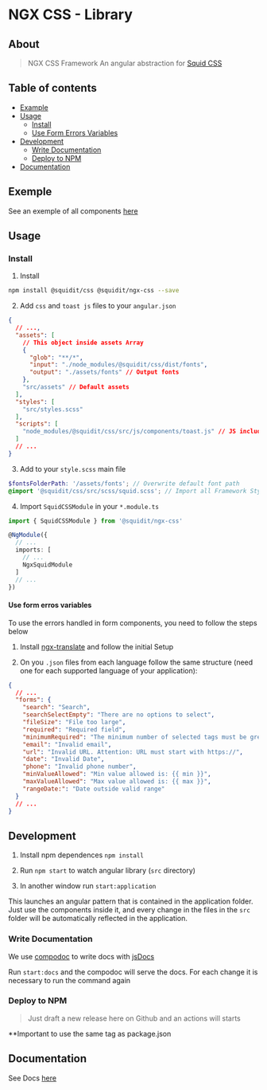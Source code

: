 # NGX CSS - Library

## About

> NGX CSS Framework An angular abstraction for [Squid CSS](https://github.com/squidit/css)

## Table of contents

- [Example](#example)
- [Usage](#usage)
  - [Install](#install)
  - [Use Form Errors Variables](#use-form-errors-variables)
- [Development](#development)
  - [Write Documentation](#write-documentation)
  - [Deploy to NPM](#deploy-to-npm)
- [Documentation](#documentation)

## Exemple

See an exemple of all components [here](https://css.squidit.com.br/styleguide)

## Usage

### Install

1. Install

```bash
npm install @squidit/css @squidit/ngx-css --save
```

2. Add `css` and `toast js` files to your `angular.json`

```json
{
  // ...,
  "assets": [
    // This object inside assets Array
    {
      "glob": "**/*",
      "input": "./node_modules/@squidit/css/dist/fonts",
      "output": "./assets/fonts" // Output fonts
    },
    "src/assets" // Default assets
  ],
  "styles": [
    "src/styles.scss"
  ],
  "scripts": [
    "node_modules/@squidit/css/src/js/components/toast.js" // JS includes
  ]
  // ...
}
```

3. Add to your `style.scss` main file

```scss
$fontsFolderPath: '/assets/fonts'; // Overwrite default font path
@import '@squidit/css/src/scss/squid.scss'; // Import all Framework Styles
```

4. Import `SquidCSSModule` in your `*.module.ts`

```ts
import { SquidCSSModule } from '@squidit/ngx-css'

@NgModule({
  // ...
  imports: [
    // ...
    NgxSquidModule
  ]
  // ...
})
```

#### Use form erros variables

To use the errors handled in form components, you need to follow the steps below

1. Install [ngx-translate](https://github.com/ngx-translate/core) and follow the initial Setup

2. On you `.json` files from each language follow the same structure (need one for each supported language of your application):

```json
{
  // ...
  "forms": {
    "search": "Search",
    "searchSelectEmpty": "There are no options to select",
    "fileSize": "File too large",
    "required": "Required field",
    "minimumRequired": "The minimum number of selected tags must be greater than or equal to {{ minTags }}",
    "email": "Invalid email",
    "url": "Invalid URL. Attention: URL must start with https://",
    "date": "Invalid Date",
    "phone": "Invalid phone number",
    "minValueAllowed": "Min value allowed is: {{ min }}",
    "maxValueAllowed": "Max value allowed is: {{ max }}",
    "rangeDate:": "Date outside valid range"
  }
  // ...
}
```

## Development

1. Install npm dependences `npm install`

2. Run `npm start` to watch angular library (`src` directory)

3. In another window run `start:application`

This launches an angular pattern that is contained in the application folder. Just use the components inside it, and every change in the files in the `src` folder will be automatically reflected in the application.

### Write Documentation

We use [compodoc](https://github.com/compodoc/compodoc) to write docs with [jsDocs](https://jsdoc.app/)

Run `start:docs` and the compodoc will serve the docs. For each change it is necessary to run the command again

### Deploy to NPM

> Just draft a new release here on Github and an actions will starts

**Important to use the same tag as package.json

## Documentation

See Docs [here](https://ngx-css.squidit.com.br)
